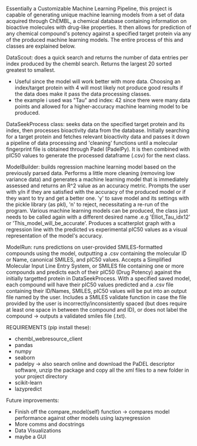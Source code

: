 Essentially a Customizable Machine Learning Pipeline, this project is capable of generating unique machine learning models from a set of data acquired through ChEMBL, a chemical database containing information on bioactive molecules with drug-like properties.
It then allows for prediction of any chemical compound's potency against a specified target protein via any of the produced machine learning models. The entire process of this and classes are explained below.

DataScout: does a quick search and returns the number of data entries per index produced by the chembl search. Returns the largest 20 sorted greatest to smallest.
- Useful since the model will work better with more data. Choosing an index/target protein with 4 will most likely not produce good results if the data does make it pass the data processing classes.
- the example i used was "Tau" and index: 42 since there were many data points and allowed for a higher-accuracy machine learning model to be produced. 

DataSeekProcess class: seeks data on the specified target protein and its index, then processes bioactivity data from the database.
Initially searching for a target protein and fetches relevant bioactivity data and passes it down a pipeline of data processing and 'cleaning' functions until a molecular fingerprint file is obtained through Padel (PadelPy). 
It is then combined with pIC50 values to generate the processed dataframe (.csv) for the next class.

ModelBuilder: builds regression machine learning model based on the previously parsed data.
Performs a little more cleaning (removing low variance data) and generates a machine learning model that is immediately assessed and returns an R^2 value as an accuracy metric.
Prompts the user with y/n if they are satisfied with the accuracy of the produced model or if they want to try and get a better one. 'y' to save model and its settings with the pickle library (as pkl), 'n' to reject, necessitating a re-run of the program.
Various machine learning models can be produced, the class just needs to be called again with a different desired name .e.g 'Elliot_Tau_idx12' or 'This_model_will_be_accurate'. 
Produces a scatterplot graph with a regression line with the predicted vs experimental pIC50 values as a visual representation of the model's accuracy.

ModelRun: runs predictions on user-provided SMILES-formatted compounds using the model, outputting a .csv containing the molecular ID or Name, canonical SMILES, and pIC50 values.
Accepts a Simplified Molecular Input Line Entry System, or SMILES file containing one or more compounds and predicts each of their pIC50 (Drug Potency) against the initially targetted protein in DataSeekProcess.
With a specified saved model, each compound will have their pIC50 values predicted and a .csv file containing their ID/Names, SMILES, pIC50 values will be put into an output file named by the user.
Includes a SMILES validate function in case the file provided by the user is incorrectly/inconsistently spaced (but does require at least one space in between the compound and ID), or does not label the compound -> outputs a validated smiles file (.txt).

REQUIREMENTS (pip install these):
- chembl_webresource_client
- pandas
- numpy
- seaborn
- padelpy -> also search online and download the PaDEL descriptor software, unzip the package and copy all the xml files to a new folder in your project directory
- scikit-learn
- lazypredict

Future improvements:
- Finish off the compare_model(self) function -> compares model performance against other models using lazyregression
- More comms and docstrings
- Data Visualizations
- maybe a GUI
